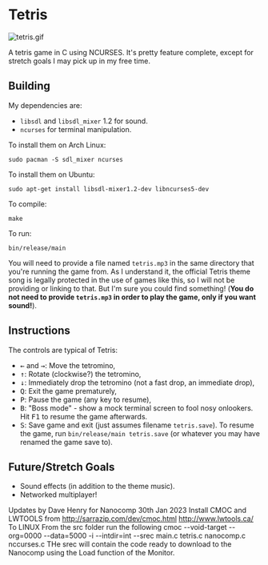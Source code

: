 Tetris
======

![tetris.gif](tetris.gif)

A tetris game in C using NCURSES.  It's pretty feature complete, except for
stretch goals I may pick up in my free time.


Building
--------

My dependencies are:

* `libsdl` and `libsdl_mixer` 1.2 for sound.
* `ncurses` for terminal manipulation.

To install them on Arch Linux:

    sudo pacman -S sdl_mixer ncurses

To install them on Ubuntu:

    sudo apt-get install libsdl-mixer1.2-dev libncurses5-dev

To compile:

    make

To run:

    bin/release/main

You will need to provide a file named `tetris.mp3` in the same directory that
you're running the game from.  As I understand it, the official Tetris theme
song is legally protected in the use of games like this, so I will not be
providing or linking to that.  But I'm sure you could find something!  (**You do
not need to provide `tetris.mp3` in order to play the game, only if you want
sound!**).


Instructions
------------

The controls are typical of Tetris:
* <kbd>←</kbd> and <kbd>→</kbd>: Move the tetromino,
* <kbd>↑</kbd>: Rotate (clockwise?) the tetromino,
* <kbd>↓</kbd>: Immediately drop the tetromino (not a fast drop, an immediate drop),
* <kbd>Q</kbd>: Exit the game prematurely,
* <kbd>P</kbd>: Pause the game (any key to resume),
* <kbd>B</kbd>: "Boss mode" - show a mock terminal screen to fool nosy onlookers.  Hit
  <kbd>F1</kbd> to resume the game afterwards.
* <kbd>S</kbd>: Save game and exit (just assumes filename `tetris.save`).  To resume the
  game, run `bin/release/main tetris.save` (or whatever you may have renamed the
  game save to).


Future/Stretch Goals
--------------------

* Sound effects (in addition to the theme music).
* Networked multiplayer!


Updates by Dave Henry for Nanocomp 30th Jan 2023
Install CMOC and LWTOOLS from 
http://sarrazip.com/dev/cmoc.html
http://www.lwtools.ca/
To LINUX
From the src folder run the following
cmoc --void-target --org=0000 --data=5000 -i --intdir=int --srec main.c tetris.c nanocomp.c nccurses.c
THe srec will contain the code ready to download to the Nanocomp using the Load function of the Monitor.
